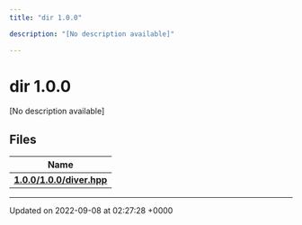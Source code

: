 ```yaml
---
title: "dir 1.0.0"

description: "[No description available]"

---
```


# dir 1.0.0

[No description available]

## Files

| Name           |
| -------------- |
| **[1.0.0/1.0.0/diver.hpp](/documentation/code/files/1_80_80_2diver_8hpp/#file-1-0-0-1-0-0-diver-hpp)**  |






-------------------------------

Updated on 2022-09-08 at 02:27:28 +0000
